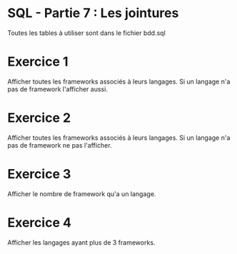 # SQL - Partie 7 : Les jointures

Toutes les tables à utiliser sont dans le fichier bdd.sql

# Exercice 1
Afficher toutes les frameworks associés à leurs langages. Si un langage n'a pas de framework l'afficher aussi.

# Exercice 2
Afficher toutes les frameworks associés à leurs langages. Si un langage n'a pas de framework ne pas l'afficher.

# Exercice 3
Afficher le nombre de framework qu'a un langage.

# Exercice 4
Afficher les langages ayant plus de 3 frameworks.
